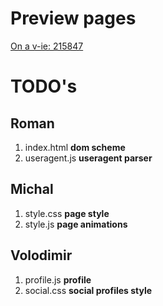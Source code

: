 # Preview pages
[On a v-ie: 215847](http://v-ie.uek.krakow.pl/~s215847/project/)

# TODO's

## Roman
1. index.html **dom scheme**
2. useragent.js **useragent parser**

## Michal
1. style.css **page style**
2. style.js **page animations**

## Volodimir
1. profile.js **profile**
2. social.css **social profiles style**